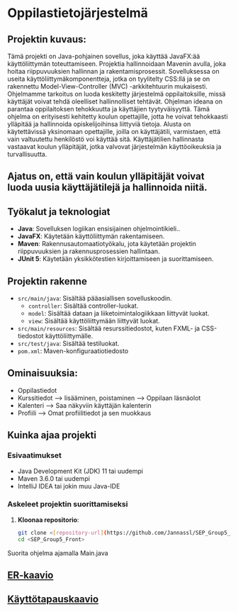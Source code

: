 # Oppilastietojärjestelmä

## Projektin kuvaus:

Tämä projekti on Java-pohjainen sovellus, joka käyttää JavaFX:ää käyttöliittymän toteuttamiseen. Projektia hallinnoidaan Mavenin avulla, joka hoitaa riippuvuuksien hallinnan ja rakentamisprosessit. Sovelluksessa on useita käyttöliittymäkomponentteja, jotka on tyylitelty CSS:llä
ja se on rakennettu Model-View-Controller (MVC) -arkkitehtuurin mukaisesti. Ohjelmamme tarkoitus on luoda keskitetty järjestelmä oppilaitoksille, missä käyttäjät voivat tehdä oleelliset hallinnolliset tehtävät. Ohjelman ideana on parantaa oppilaitoksen tehokkuutta ja käyttäjien tyytyväisyyttä.
Tämä ohjelma on erityisesti kehitetty koulun opettajille, jotta he voivat tehokkaasti ylläpitää ja hallinnoida opiskelijoihinsa liittyviä tietoja. Alusta on käytettävissä yksinomaan opettajille, joilla on käyttäjätili, varmistaen, että vain valtuutettu henkilöstö voi käyttää sitä. Käyttäjätilien hallinnasta vastaavat koulun ylläpitäjät, jotka valvovat järjestelmän käyttöoikeuksia ja turvallisuutta.

## Ajatus on, että vain koulun ylläpitäjät voivat luoda uusia käyttäjätilejä ja hallinnoida niitä.

## Työkalut ja teknologiat

- **Java**: Sovelluksen logiikan ensisijainen ohjelmointikieli..
- **JavaFX**: Käytetään käyttöliittymän rakentamiseen.
- **Maven**: Rakennusautomaatiotyökalu, jota käytetään projektin riippuvuuksien ja rakennusprosessien hallintaan.
- **JUnit 5**: Käytetään yksikkötestien kirjoittamiseen ja suorittamiseen.

## Projektin rakenne

- `src/main/java`: Sisältää pääasiallisen sovelluskoodin.
    - `controller`: Sisältää controller-luokat.
    - `model`: Sisältää dataan ja liiketoimintalogiikkaan liittyvät luokat.
    - `view`: Sisältää käyttöliittymään liittyvät luokat.
- `src/main/resources`: Sisältää resurssitiedostot, kuten FXML- ja CSS-tiedostot käyttöliittymälle.
- `src/test/java`: Sisältää testiluokat.
- `pom.xml`: Maven-konfiguraatiotiedosto

## Ominaisuuksia:
- Oppilastiedot
- Kurssitiedot --> lisääminen, poistaminen --> Oppilaan läsnäolot
- Kalenteri --> Saa näkyviin käyttäjän kalenterin
- Profiili --> Omat profiilitiedot ja sen muokkaus

## Kuinka ajaa projekti

### Esivaatimukset

- Java Development Kit (JDK) 11 tai uudempi
- Maven 3.6.0 tai uudempi
- IntelliJ IDEA tai jokin muu Java-IDE

### Askeleet projektin suorittamiseksi

1. **Kloonaa repositorio**:
   ```sh
   git clone <[repository-url](https://github.com/Jannassl/SEP_Group5_Front.git)>
   cd <SEP_Group5_Front>

Suorita ohjelma ajamalla Main.java


## [ER-kaavio](https://github.com/Jannassl/SEP_Group5_Front/blob/diagrams/Diagrams/OTPer.png)

## [Käyttötapauskaavio](https://github.com/Jannassl/SEP_Group5_Front/blob/diagrams/Diagrams/OTPcd.png)